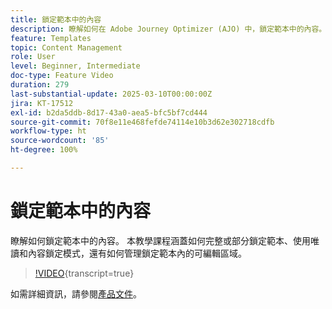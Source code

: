 ```yaml
---
title: 鎖定範本中的內容
description: 瞭解如何在 Adobe Journey Optimizer (AJO) 中，鎖定範本中的內容。 本教學課程涵蓋如何完整或部分鎖定範本、使用唯讀和內容鎖定模式，還有如何管理鎖定範本內的可編輯區域。
feature: Templates
topic: Content Management
role: User
level: Beginner, Intermediate
doc-type: Feature Video
duration: 279
last-substantial-update: 2025-03-10T00:00:00Z
jira: KT-17512
exl-id: b2da5ddb-8d17-43a0-aea5-bfc5bf7cd444
source-git-commit: 70f8e11e468fefde74114e10b3d62e302718cdfb
workflow-type: ht
source-wordcount: '85'
ht-degree: 100%

---
```


# 鎖定範本中的內容

瞭解如何鎖定範本中的內容。 本教學課程涵蓋如何完整或部分鎖定範本、使用唯讀和內容鎖定模式，還有如何管理鎖定範本內的可編輯區域。

>[!VIDEO](https://video.tv.adobe.com/v/3451618/?learn=on&enablevpops&captions=chi_hant){transcript=true}

如需詳細資訊，請參閱[產品文件](https://experienceleague.adobe.com/zh-hant/docs/journey-optimizer/using/content-management/content-templates/content-locking)。
